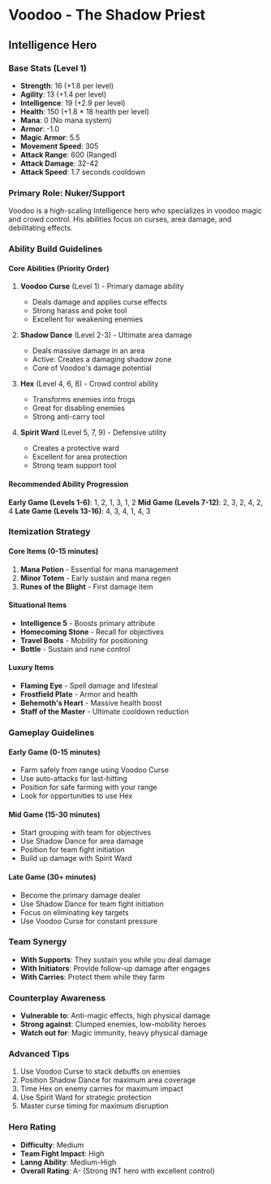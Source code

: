 # Voodoo - The Shadow Priest
## Intelligence Hero

### Base Stats (Level 1)
- **Strength**: 16 (+1.8 per level)
- **Agility**: 13 (+1.4 per level)
- **Intelligence**: 19 (+2.9 per level)
- **Health**: 150 (+1.8 * 18 health per level)
- **Mana**: 0 (No mana system)
- **Armor**: -1.0
- **Magic Armor**: 5.5
- **Movement Speed**: 305
- **Attack Range**: 600 (Ranged)
- **Attack Damage**: 32-42
- **Attack Speed**: 1.7 seconds cooldown

### Primary Role: Nuker/Support
Voodoo is a high-scaling Intelligence hero who specializes in voodoo magic and crowd control. His abilities focus on curses, area damage, and debilitating effects.

### Ability Build Guidelines

#### Core Abilities (Priority Order)
1. **Voodoo Curse** (Level 1) - Primary damage ability
   - Deals damage and applies curse effects
   - Strong harass and poke tool
   - Excellent for weakening enemies

2. **Shadow Dance** (Level 2-3) - Ultimate area damage
   - Deals massive damage in an area
   - Active: Creates a damaging shadow zone
   - Core of Voodoo's damage potential

3. **Hex** (Level 4, 6, 8) - Crowd control ability
   - Transforms enemies into frogs
   - Great for disabling enemies
   - Strong anti-carry tool

4. **Spirit Ward** (Level 5, 7, 9) - Defensive utility
   - Creates a protective ward
   - Excellent for area protection
   - Strong team support tool

#### Recommended Ability Progression
**Early Game (Levels 1-6)**: 1, 2, 1, 3, 1, 2
**Mid Game (Levels 7-12)**: 2, 3, 2, 4, 2, 4
**Late Game (Levels 13-16)**: 4, 3, 4, 1, 4, 3

### Itemization Strategy

#### Core Items (0-15 minutes)
1. **Mana Potion** - Essential for mana management
2. **Minor Totem** - Early sustain and mana regen
3. **Runes of the Blight** - First damage item

#### Situational Items
- **Intelligence 5** - Boosts primary attribute
- **Homecoming Stone** - Recall for objectives
- **Travel Boots** - Mobility for positioning
- **Bottle** - Sustain and rune control

#### Luxury Items
- **Flaming Eye** - Spell damage and lifesteal
- **Frostfield Plate** - Armor and health
- **Behemoth's Heart** - Massive health boost
- **Staff of the Master** - Ultimate cooldown reduction

### Gameplay Guidelines

#### Early Game (0-15 minutes)
- Farm safely from range using Voodoo Curse
- Use auto-attacks for last-hitting
- Position for safe farming with your range
- Look for opportunities to use Hex

#### Mid Game (15-30 minutes)
- Start grouping with team for objectives
- Use Shadow Dance for area damage
- Position for team fight initiation
- Build up damage with Spirit Ward

#### Late Game (30+ minutes)
- Become the primary damage dealer
- Use Shadow Dance for team fight initiation
- Focus on eliminating key targets
- Use Voodoo Curse for constant pressure

### Team Synergy
- **With Supports**: They sustain you while you deal damage
- **With Initiators**: Provide follow-up damage after engages
- **With Carries**: Protect them while they farm

### Counterplay Awareness
- **Vulnerable to**: Anti-magic effects, high physical damage
- **Strong against**: Clumped enemies, low-mobility heroes
- **Watch out for**: Magic immunity, heavy physical damage

### Advanced Tips
1. Use Voodoo Curse to stack debuffs on enemies
2. Position Shadow Dance for maximum area coverage
3. Time Hex on enemy carries for maximum impact
4. Use Spirit Ward for strategic protection
5. Master curse timing for maximum disruption

### Hero Rating
- **Difficulty**: Medium
- **Team Fight Impact**: High
- **Lanng Ability**: Medium-High
- **Overall Rating**: A- (Strong INT hero with excellent control)
